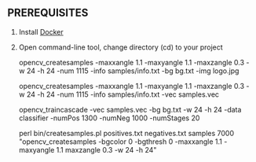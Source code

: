 ## PREREQUISITES
1) Install [Docker](https://www.docker.com/)
2) Open command-line tool, change directory (cd) to your project


    opencv_createsamples -maxxangle 1.1 -maxyangle 1.1 -maxzangle 0.3 -w 24 -h 24 -num 1115 -info samples/info.txt -bg bg.txt -img logo.jpg

    opencv_createsamples -maxxangle 1.1 -maxyangle 1.1 -maxzangle 0.3 -w 24 -h 24 -num 1115 -info samples/info.txt -vec samples.vec

    opencv_traincascade -vec samples.vec -bg bg.txt -w 24 -h 24 -data classifier -numPos 1300 -numNeg 1000 -numStages 20

    perl bin/createsamples.pl positives.txt negatives.txt samples 7000 "opencv_createsamples -bgcolor 0 -bgthresh 0 -maxxangle 1.1 -maxyangle 1.1 maxzangle 0.3 -w 24 -h 24"

